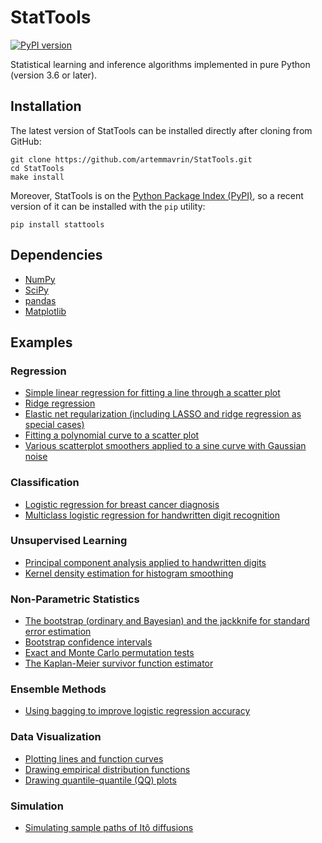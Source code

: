 # StatTools

[![PyPI version](https://badge.fury.io/py/stattools.svg)](https://badge.fury.io/py/stattools)

Statistical learning and inference algorithms implemented in pure Python (version 3.6 or later).

## Installation

The latest version of StatTools can be installed directly after cloning from GitHub:

    git clone https://github.com/artemmavrin/StatTools.git
    cd StatTools
    make install

Moreover, StatTools is on the [Python Package Index (PyPI)](https://pypi.org/project/stattools/), so a recent version of it can be installed with the `pip` utility:

    pip install stattools

## Dependencies

* [NumPy](http://www.numpy.org)
* [SciPy](https://www.scipy.org)
* [pandas](https://pandas.pydata.org)
* [Matplotlib](https://matplotlib.org)

## Examples

### Regression

* [Simple linear regression for fitting a line through a scatter plot](https://github.com/artemmavrin/StatTools/blob/master/examples/Simple%20Linear%20Regression.ipynb)
* [Ridge regression](https://github.com/artemmavrin/StatTools/blob/master/examples/Ridge%20Regression.ipynb)
* [Elastic net regularization (including LASSO and ridge regression as special cases)](https://github.com/artemmavrin/StatTools/blob/master/examples/Elastic%20Net.ipynb)
* [Fitting a polynomial curve to a scatter plot](https://github.com/artemmavrin/StatTools/blob/master/examples/Polynomial%20Smoothing.ipynb)
* [Various scatterplot smoothers applied to a sine curve with Gaussian noise](https://github.com/artemmavrin/StatTools/blob/master/examples/Scatterplot%20Smoothers.ipynb)

### Classification

* [Logistic regression for breast cancer diagnosis](https://github.com/artemmavrin/StatTools/blob/master/examples/Logistic%20Regression.ipynb)
* [Multiclass logistic regression for handwritten digit recognition](https://github.com/artemmavrin/StatTools/blob/master/examples/Multiclass%20Logistic%20Regression.ipynb)

### Unsupervised Learning

* [Principal component analysis applied to handwritten digits](https://github.com/artemmavrin/StatTools/blob/master/examples/Principal%20Component%20Analysis.ipynb)
* [Kernel density estimation for histogram smoothing](https://github.com/artemmavrin/StatTools/blob/master/examples/Kernel%20Density%20Estimation.ipynb)

### Non-Parametric Statistics

* [The bootstrap (ordinary and Bayesian) and the jackknife for standard error estimation](https://github.com/artemmavrin/StatTools/blob/master/examples/Bootstrap%20and%20Jackknife.ipynb)
* [Bootstrap confidence intervals](https://github.com/artemmavrin/StatTools/blob/master/examples/Bootstrap%20Confidence%20Intervals.ipynb)
* [Exact and Monte Carlo permutation tests](https://github.com/artemmavrin/StatTools/blob/master/examples/Permutation%20Test.ipynb)
* [The Kaplan-Meier survivor function estimator](https://github.com/artemmavrin/StatTools/blob/master/examples/Kaplan-Meier%20Estimator.ipynb)

### Ensemble Methods

* [Using bagging to improve logistic regression accuracy](https://github.com/artemmavrin/StatTools/blob/master/examples/Bagging%20Logistic%20Regression.ipynb)

### Data Visualization

* [Plotting lines and function curves](https://github.com/artemmavrin/StatTools/blob/master/examples/Plotting%20Lines%20and%20Functions.ipynb)
* [Drawing empirical distribution functions](https://github.com/artemmavrin/StatTools/blob/master/examples/Empirical%20Distribution%20Functions.ipynb)
* [Drawing quantile-quantile (QQ) plots](https://github.com/artemmavrin/StatTools/blob/master/examples/Quantile-Quantile%20Plots.ipynb)

### Simulation

* [Simulating sample paths of Itô diffusions](https://github.com/artemmavrin/StatTools/blob/master/examples/Ito%20Diffusions.ipynb)
